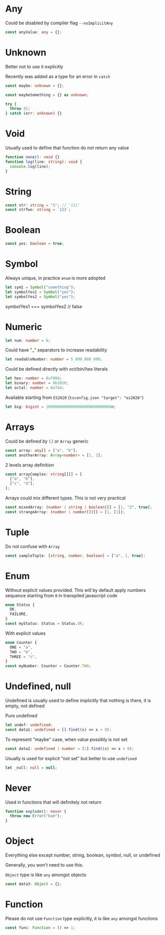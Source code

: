 # Any

Could be disabled by compiler flag `--noImplicitAny`

```ts
const anyValue: any = {};
```

# Unknown

Better not to use it explicitly

Recently was added as a type for an error in `catch`

```ts
const maybe: unknown = {};

const maybeSomething = {} as unknown;

try {
  throw 42;
} catch (err: unknown) {}
```

# Void

Usually used to define that function do not return any value

```ts
function none(): void {}
function log(line: string): void {
  console.log(line);
}
```

# String

```ts
const str: string = "1"; // '111'
const strTwo: string = `123`;
```

# Boolean

```ts
const yes: boolean = true;
```

# Symbol

Always unique, in practice `enum` is more adopted

```ts
let sym1 = Symbol("something");
let symbolYes1 = Symbol("yes");
let symbolYes2 = Symbol("yes");
```

symbolYes1 === symbolYes2 // false

# Numeric

```ts
let num: number = 6;
```

Could have "\_" separators to increase readability

```ts
let readableNumber: number = 5_000_000_000;
```

Could be defined directly with oct/bin/hex literals

```ts
let hex: number = 0xf00d;
let binary: number = 0b1010;
let octal: number = 0o744;
```

Available starting from `ES2020` (`tsconfig.json "target": "es2020"`)

```ts
let big: bigint = 10000000000000000000000000000n;
```

# Arrays

Could be defined by `[]` or `Array` generic

```ts
const array: any[] = ["a", "b"];
const anotherArray: Array<number> = [1, 2];
```

2 levels array definition

```ts
const arrayComplex: string[][] = [
  ["a", "b"],
  ["c", "d"],
];
```

Arrays could mix different types. This is not very practical

```ts
const mixedArray: (number | string | boolean)[] = [1, "2", true];
const strangeArray: (number | number[])[] = [1, [1]];
```

# Tuple

Do not confuse with `Array`

```ts
const sampleTuple: [string, number, boolean] = ["a", 1, true];
```

# Enum

Without explicit values provided. This will by default apply numbers sequence starting from `0` in transpiled javascript code

```ts
enum Status {
  OK,
  FAILURE,
}
const myStatus: Status = Status.OK;
```

With explicit values

```ts
enum Counter {
  ONE = "a",
  TWO = "b",
  THREE = "c",
}
const myNumber: Counter = Counter.TWO;
```

# Undefined, null

Undefined is usually used to define implicitly that nothing is there, it is empty, not defined

Pure undefined

```ts
let undef: undefined;
const data1: undefined = [].find((x) => x > 0);
```

To represent "maybe" case, when value possibly is not set

```ts
const data2: undefined | number = [1].find((x) => x > 0);
```

Usually is used for explicit "not set" but better to use `undefined`

```ts
let _null: null = null;
```

# Never

Used in functions that will definitely not return

```ts
function explode(): never {
  throw new Error("bam");
}
```

# Object

Everything else except number, string, boolean, symbol, null, or undefined

Generally, you won’t need to use this.

`Object` type is like `any` amongst objects

```ts
const data3: Object = {};
```

# Function

Please do not use `Function` type explicitly, it is like `any` amongst functions

```ts
const func: Function = () => 1;
```
